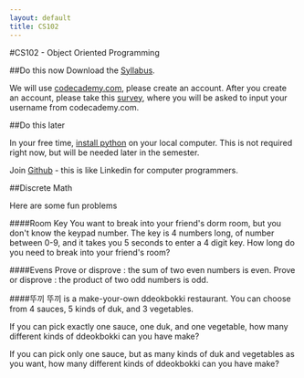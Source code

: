```yaml
---
layout: default
title: CS102
---
```


#CS102 - Object Oriented Programming

##Do this now
Download the [Syllabus](/cs102_syllabus.pdf).

We will use [codecademy.com](codecademy.com), please create an account.
After you create an account, please take this [survey](http://goo.gl/forms/ML0lixndSJ), where you will be asked to input your username from codecademy.com.

##Do this later

In your free time, [install python](https://www.python.org/downloads/) on your local computer.
This is not required right now, but will be needed later in the semester.

Join [Github](https://github.com/join) - this is like Linkedin for computer programmers.

##Discrete Math

Here are some fun problems

####Room Key
You want to break into your friend's dorm room, but you don't know the keypad number.
The key is 4 numbers long, of number between 0-9, and it takes you 5 seconds to enter a 4 digit key.
How long do you need to break into your friend's room?

####Evens
Prove or disprove : the sum of two even numbers is even.
Prove or disprove : the product of two odd numbers is odd.

####뚜끼
뚜끼 is a make-your-own ddeokbokki restaurant. You can choose from 4 sauces, 5 kinds of duk, and 3 vegetables.

If you can pick exactly one sauce, one duk, and one vegetable, how many different kinds of ddeokbokki can you have make?

If you can pick only one sauce, but as many kinds of duk and vegetables as you want, how many different kinds of ddeokbokki can you have make?
